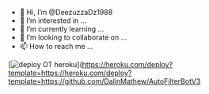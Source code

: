- 👋 Hi, I’m @DeezuzzaDz1988
- 👀 I’m interested in ...
- 🌱 I’m currently learning ...
- 💞️ I’m looking to collaborate on ...
- 📫 How to reach me ...

<!---
DeezuzzaDz1988/DeezuzzaDz1988 is a ✨ special ✨ repository because its `README.md` (this file) appears on your GitHub profile.
You can click the Preview link to take a look at your changes.
--->

[![deploy OT heroku](https://www.herokucdn.com/deploy/button.svg)](https://heroku.com/deploy?template=https://heroku.com/deploy?template=https://github.com/DalinMathew/AutoFilterBotV3





